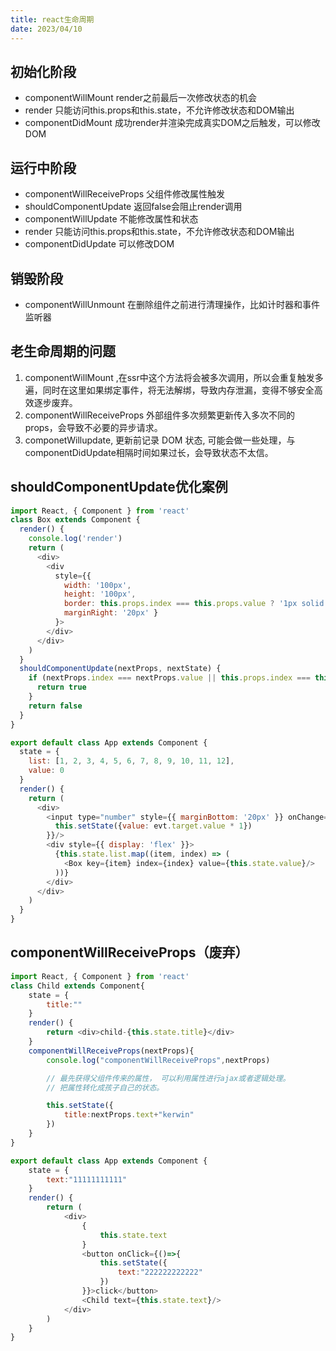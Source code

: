 ```yaml
---
title: react生命周期
date: 2023/04/10
---
```


## 初始化阶段

* componentWillMount render之前最后一次修改状态的机会
* render 只能访问this.props和this.state，不允许修改状态和DOM输出
* componentDidMount 成功render并渲染完成真实DOM之后触发，可以修改DOM

## 运行中阶段

* componentWillReceiveProps 父组件修改属性触发
* shouldComponentUpdate 返回false会阻止render调用
* componentWillUpdate 不能修改属性和状态
* render 只能访问this.props和this.state，不允许修改状态和DOM输出
* componentDidUpdate 可以修改DOM

## 销毁阶段
* componentWillUnmount 在删除组件之前进行清理操作，比如计时器和事件监听器

## 老生命周期的问题

1. componentWillMount ,在ssr中这个方法将会被多次调用，所以会重复触发多遍，同时在这里如果绑定事件，将无法解绑，导致内存泄漏，变得不够安全高效逐步废弃。
2. componentWillReceiveProps 外部组件多次频繁更新传入多次不同的 props，会导致不必要的异步请求。
3. componetWillupdate, 更新前记录 DOM 状态,  可能会做一些处理，与componentDidUpdate相隔时间如果过长，会导致状态不太信。




## shouldComponentUpdate优化案例
```js
import React, { Component } from 'react'
class Box extends Component {
  render() {
    console.log('render')
    return (
      <div>
        <div 
          style={{ 
            width: '100px', 
            height: '100px', 
            border: this.props.index === this.props.value ? '1px solid #f00' : '1px solid #ccc', 
            marginRight: '20px' }
          }>
        </div>
      </div>
    )
  }
  shouldComponentUpdate(nextProps, nextState) {
    if (nextProps.index === nextProps.value || this.props.index === this.props.value) {
      return true
    }
    return false
  }
}

export default class App extends Component {
  state = {
    list: [1, 2, 3, 4, 5, 6, 7, 8, 9, 10, 11, 12],
    value: 0
  }
  render() {
    return (
      <div>
        <input type="number" style={{ marginBottom: '20px' }} onChange={(evt) => {
          this.setState({value: evt.target.value * 1})
        }}/>
        <div style={{ display: 'flex' }}>
          {this.state.list.map((item, index) => (
            <Box key={item} index={index} value={this.state.value}/>
          ))}
        </div>
      </div>
    )
  }
}
```

## componentWillReceiveProps（废弃）
```js
import React, { Component } from 'react'
class Child extends Component{
    state = {
        title:""
    }
    render() {
        return <div>child-{this.state.title}</div>
    }
    componentWillReceiveProps(nextProps){
        console.log("componentWillReceiveProps",nextProps)

        // 最先获得父组件传来的属性， 可以利用属性进行ajax或者逻辑处理。
        // 把属性转化成孩子自己的状态。

        this.setState({
            title:nextProps.text+"kerwin"
        })
    }
}

export default class App extends Component {
    state = {
        text:"11111111111"
    }
    render() {
        return (
            <div>
                {
                    this.state.text
                }
                <button onClick={()=>{
                    this.setState({
                        text:"222222222222"
                    })
                }}>click</button>
                <Child text={this.state.text}/>
            </div>
        )
    }
}
```